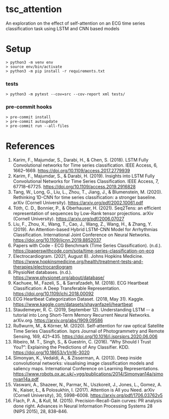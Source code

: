 # tsc_attention

An exploration on the effect of self-attention on an ECG time series classification task using LSTM and CNN based models

# Setup
```
> python3 -m venv env
> source env/bin/activate
> python3 -m pip install -r requirements.txt
```

### tests
```
> python3 -m pytest --cov=src --cov-report xml tests/
```

### pre-commit hooks
```
> pre-commit install
> pre-commit autoupdate
> pre-commit run --all-files
```


# References
1. Karim, F., Majumdar, S., Darabi, H., & Chen, S. (2018). LSTM Fully Convolutional networks for Time series classification. IEEE Access, 6, 1662–1669. https://doi.org/10.1109/access.2017.2779939
1. Karim, F., Majumdar, S., & Darabi, H. (2019). Insights into LSTM Fully Convolutional Networks for Time Series Classification. IEEE Access, 7, 67718–67725. https://doi.org/10.1109/access.2019.2916828
1. Tang, W., Long, G., Liu, L., Zhou, T., Jiang, J., & Blumenstein, M. (2020). Rethinking 1D-CNN for time series classification: a stronger baseline. arXiv (Cornell University). https://arxiv.org/pdf/2002.10061.pdf
1. Tóth, C. D., Bonnier, P., & Oberhauser, H. (2021). Seq2Tens: an efficient representation of sequences by Low-Rank tensor projections. arXiv (Cornell University). https://arxiv.org/pdf/2006.07027
1. Liu, F., Zhou, X., Wang, T., Cao, J., Wang, Z., Wang, H., & Zhang, Y. (2019). An Attention-based Hybrid LSTM-CNN Model for Arrhythmias Classification. International Joint Conference on Neural Networks. https://doi.org/10.1109/ijcnn.2019.8852037 
1. Papers with Code - ECG Benchmark (Time Series Classification). (n.d.). https://paperswithcode.com/sota/time-series-classification-on-ecg
1. Electrocardiogram. (2021, August 8). Johns Hopkins Medicine. https://www.hopkinsmedicine.org/health/treatment-tests-and-therapies/electrocardiogram
1. PhysioNet databases. (n.d.). https://www.physionet.org/about/database/
1. Kachuee, M., Fazeli, S., & Sarrafzadeh, M. (2018). ECG Heartbeat Classification: A Deep Transferable Representation. https://doi.org/10.1109/ichi.2018.00092
1. ECG Heartbeat Categorization Dataset. (2018, May 31). Kaggle. https://www.kaggle.com/datasets/shayanfazeli/heartbeat
1. Staudemeyer, R. C. (2019, September 12). Understanding LSTM -- a tutorial into Long Short-Term Memory Recurrent Neural Networks. arXiv.org. https://arxiv.org/abs/1909.09586
1. Rußwurm, M., & Körner, M. (2020). Self-attention for raw optical Satellite Time Series Classification. Isprs Journal of Photogrammetry and Remote Sensing, 169, 421–435. https://doi.org/10.1016/j.isprsjprs.2020.06.006
1. Ribeiro, M. T., Singh, S., & Guestrin, C. (2016). “Why Should I Trust You?”: Explaining the Predictions of Any Classifier. KDD. https://doi.org/10.18653/v1/n16-3020
1. Simonyan, K., Vedaldi, A., & Zisserman, A. (2013). Deep inside convolutional networks: visualising image classification models and saliency maps. International Conference on Learning Representations. https://www.robots.ox.ac.uk/~vgg/publications/2014/Simonyan14a/simonyan14a.pdf
1. Vaswani, A., Shazeer, N., Parmar, N., Uszkoreit, J., Jones, L., Gomez, A. N., Kaiser, Ł., & Polosukhin, I. (2017). Attention is All you Need. arXiv (Cornell University), 30, 5998–6008. https://arxiv.org/pdf/1706.03762v5
1. Flach, P. A., & Kull, M. (2015). Precision-Recall-Gain curves: PR analysis done right. Advances in Neural Information Processing Systems 28 (NIPS 2015), 28, 838–846.

